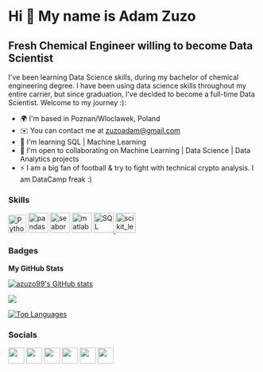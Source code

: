 Hi 👋 My name is Adam Zuzo
==========================

Fresh Chemical Engineer willing to become Data Scientist
--------------------------------------------------------

I've been learning Data Science skills, during my bachelor of chemical engineering degree. I have been using data science skills throughout my entire carrier, but since graduation, I've decided to become a full-time Data Scientist. Welcome to my journey :):

* 🌍  I'm based in Poznan/Wloclawek, Poland
* ✉️  You can contact me at [zuzoadam@gmail.com](mailto:zuzoadam@gmail.com)
* 🧠  I'm learning SQL | Machine Learning
* 🤝  I'm open to collaborating on Machine Learning | Data Science | Data Analytics projects
* ⚡  I am a big fan of football & try to fight with technical crypto analysis. I am DataCamp freak :)

### Skills

<p align="left">
  
<a href="https://www.python.org/" target="_blank" rel="noreferrer"><img src="https://upload.wikimedia.org/wikipedia/commons/c/cf/Python_logo_51.svg" width="36" height="36" alt="Python" /></a>
<a href="https://pandas.pydata.org/" target="_blank" rel="noreferrer"> <img src="https://upload.wikimedia.org/wikipedia/commons/e/ed/Pandas_logo.svg" alt="pandas" width="40" height="40"/></a>
<a href="https://seaborn.pydata.org/" target="_blank" rel="noreferrer"> <img src="https://seaborn.pydata.org/_images/logo-mark-lightbg.svg" alt="seaborn" width="40" height="40"/></a>
<a href="https://www.mathworks.com/" target="_blank" rel="noreferrer"><img src="https://upload.wikimedia.org/wikipedia/commons/2/21/Matlab_Logo.png" alt="matlab" width="40" height="40"/></a>
<a href="https://www.mysql.com/" target="_blank" rel="noreferrer"> <img src="[https://www.vectorlogo.zone/logos/sqlite/sqlite-icon.svg](https://upload.wikimedia.org/wikipedia/commons/8/87/Sql_data_base_with_logo.png)" alt="SQL" width="40" height="40"/> </a> 
<a href="https://scikit-learn.org/" target="_blank" rel="noreferrer"> <img src="https://upload.wikimedia.org/wikipedia/commons/0/05/Scikit_learn_logo_small.svg" alt="scikit_learn" width="40" height="40"/> </a>
</p>

### Badges

<b>My GitHub Stats</b>

<a href="http://www.github.com/azuzo99"><img src="https://github-readme-stats.vercel.app/api?username=azuzo99&show_icons=true&hide=&count_private=true&title_color=3382ed&text_color=ffffff&icon_color=3382ed&bg_color=000000&hide_border=true&show_icons=true" alt="azuzo99's GitHub stats" /></a>

<a href="http://www.github.com/azuzo99"><img src="https://github-readme-streak-stats.herokuapp.com/?user=azuzo99&stroke=ffffff&background=000000&ring=3382ed&fire=3382ed&currStreakNum=ffffff&currStreakLabel=3382ed&sideNums=ffffff&sideLabels=ffffff&dates=ffffff&hide_border=true" /></a>

<a href="https://github.com/azuzo99" align="left"><img src="https://github-readme-stats.vercel.app/api/top-langs/?username=azuzo99&langs_count=10&title_color=3382ed&text_color=ffffff&icon_color=3382ed&bg_color=000000&hide_border=true&locale=en&custom_title=Top%20%Languages" alt="Top Languages" /></a>

### Socials

<p align="left"> <a href="http://www.instagram.com/adam_zuzo11/?hl=en" target="_blank" rel="noreferrer"><img src="https://upload.wikimedia.org/wikipedia/commons/e/e7/Instagram_logo_2016.svg" width="32" height="32" /></a>
<a href="https://www.facebook.com/adam.zuzo" target="_blank" rel="noreferrer"><img src="https://commons.wikimedia.org/wiki/File:2021_Facebook_icon.svg" width="32" height="32" /></a> <a href="https://www.github.com/azuzo99" target="_blank" rel="noreferrer"><img src="https://raw.githubusercontent.com/danielcranney/readme-generator/main/public/icons/socials/github-dark.svg" width="32" height="32" /></a> 
<a href="https://www.linkedin.com/in/adam-zuzo/" target="_blank" rel="noreferrer"><img src="https://upload.wikimedia.org/wikipedia/commons/c/c9/Linkedin.svg" width="32" height="32" /></a>
<a href="https://www.stackoverflow.com/users/16736383/adam-zuzo" target="_blank" rel="noreferrer"><img src="https://upload.wikimedia.org/wikipedia/commons/e/ef/Stack_Overflow_icon.svg" width="32" height="32" /></a> 
<a href="https://www.twitter.com/adamzuzo99" target="_blank" rel="noreferrer"><img src="https://upload.wikimedia.org/wikipedia/commons/4/4f/Twitter-logo.svg" width="32" height="32" /></a></p>
